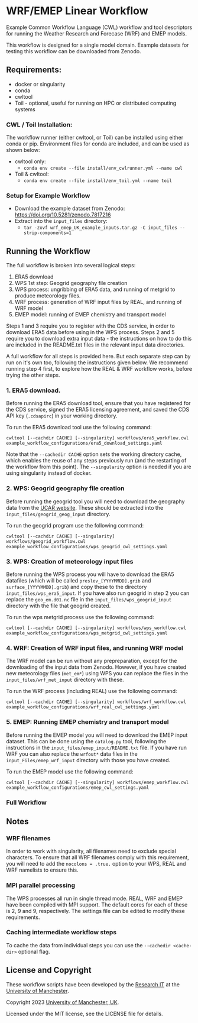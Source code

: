 # WRF/EMEP Linear Workflow

Example Common Workflow Language (CWL) workflow and tool descriptors for running the 
Weather Research and Forecase (WRF) and EMEP models.

This workflow is designed for a single model domain. Example datasets for testing this 
workflow can be downloaded from Zenodo.


## Requirements:

* docker or singularity
* conda
* cwltool
* Toil - optional, useful for running on HPC or distributed computing systems

### CWL / Toil Installation:

The workflow runner (either cwltool, or Toil) can be installed using either conda or pip.
Environment files for conda are included, and can be used as shown below:
* cwltool only:
  * `conda env create --file install/env_cwlrunner.yml --name cwl`
* Toil & cwltool:
  * `conda env create --file install/env_toil.yml --name toil`

### Setup for Example Workflow

* Download the example dataset from Zenodo: https://doi.org/10.5281/zenodo.7817216
* Extract into the `input_files` directory:
  * `tar -zxvf wrf_emep_UK_example_inputs.tar.gz -C input_files --strip-components=1`

## Running the Workflow

The full workflow is broken into several logical steps:
1. ERA5 download
2. WPS 1st step: Geogrid geography file creation
3. WPS process: ungribbing of ERA5 data, and running of metgrid to produce meteorology files.
4. WRF process: generation of WRF input files by REAL, and running of WRF model
5. EMEP model: running of EMEP chemistry and transport model

Steps 1 and 3 require you to register with the CDS service, in order to download ERA5 data
before using in the WPS process.
Steps 2 and 5 require you to download extra input data - the instructions on how to do this
are included in the README.txt files in the relevant input data directories.

A full workflow for all steps is provided here. But each separate step can by run on it's 
own too, following the instructions given below. We recommend running step 4 first, to 
explore how the REAL & WRF workflow works, before trying the other steps.

### 1. ERA5 download.

Before running the ERA5 download tool, ensure that you have reqistered for the CDS service, 
signed the ERA5 licensing agreement, and saved the CDS API key (`.cdsapirc`) in your 
working directory.

To run the ERA5 download tool use the following command:
```
cwltool [--cachdir CACHE] [--singularity] workflows/era5_workflow.cwl example_workflow_configurations/era5_download_settings.yaml
```
Note that the `--cachedir CACHE` option sets the working directory cache, which enables the
reuse of any steps previously run (and the restarting of the workflow from this point).
The `--singularity` option is needed if you are using singularity instead of docker.

### 2. WPS: Geogrid geography file creation

Before running the geogrid tool you will need to download the geography data from the
[UCAR website](https://www2.mmm.ucar.edu/wrf/users/download/get_sources_wps_geog.html).
These should be extracted into the `input_files/geogrid_geog_input` directory.

To run the geogrid program use the following command:
```
cwltool [--cachdir CACHE] [--singularity] workflows/geogrid_workflow.cwl example_workflow_configurations/wps_geogrid_cwl_settings.yaml
```

### 3. WPS: Creation of meteorology input files

Before running the WPS process you will have to download the ERA5 datafiles (which will be
called `preslev_[YYYYMMDD].grib` and `surface_[YYYYMMDD].grib`) and copy these to the directory
`input_files/wps_era5_input`. If you have also run geogrid in step 2 you can replace the 
`geo_em.d01.nc` file in the `input_files/wps_geogrid_input` directory with the file that 
geogrid created.

To run the wps metgrid process use the following command:
```
cwltool [--cachdir CACHE] [--singularity] workflows/wps_workflow.cwl example_workflow_configurations/wps_metgrid_cwl_settings.yaml
```

### 4. WRF: Creation of WRF input files, and running WRF model

The WRF model can be run without any prepreparation, except for the downloading of the 
input data from Zenodo. However, if you have created new meteorology files (`met_em*`) using
WPS you can replace the files in the `input_files/wrf_met_input` directory with these.

To run the WRF process (including REAL) use the following command:
```
cwltool [--cachdir CACHE] [--singularity] workflows/wrf_workflow.cwl example_workflow_configurations/wrf_real_cwl_settings.yaml
``` 

### 5. EMEP: Running EMEP chemistry and transport model

Before running the EMEP model you will need to download the EMEP input dataset. This can be
done using the `catalog.py` tool, following the instructions in the `input_files/emep_input/README.txt`
file. If you have run WRF you can also replace the `wrfout*` data files in the 
`input_Files/emep_wrf_input` directory with those you have created.

To run the EMEP model use the following command:
```
cwltool [--cachdir CACHE] [--singularity] workflows/emep_workflow.cwl example_workflow_configurations/emep_cwl_settings.yaml
```

### Full Workflow


## Notes

### WRF filenames

In order to work with singularity, all filenames need to exclude special characters.
To ensure that all WRF filenames comply with this requirement, you will need to add the 
`nocolons = .true.` option to your WPS, REAL and WRF namelists to ensure this.

### MPI parallel processing

The WPS processes all run in single thread mode. REAL, WRF and EMEP have been compiled with
MPI support. The default cores for each of these is 2, 9 and 9, respectively. The 
settings file can be edited to modify these requirements.

### Caching intermediate workflow steps

To cache the data from individual steps you can use the `--cachedir <cache-dir>` optional flag.


## License and Copyright 

These workflow scripts have been developed by the [Research IT](https://research-it.manchester.ac.uk/) 
at the [University of Manchester](https://www.manchester.ac.uk/).

Copyright 2023 [University of Manchester, UK](https://www.manchester.ac.uk/).

Licensed under the MIT license, see the LICENSE file for details.